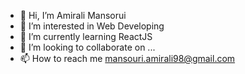 - 👋 Hi, I’m Amirali Mansorui
- 👀 I’m interested in Web Developing
- 🌱 I’m currently learning ReactJS
- 💞️ I’m looking to collaborate on ...
- 📫 How to reach me mansouri.amirali98@gmail.com

<!---
amiralimansouri1377/amiralimansouri1377 is a ✨ special ✨ repository because its `README.md` (this file) appears on your GitHub profile.
You can click the Preview link to take a look at your changes.
--->
